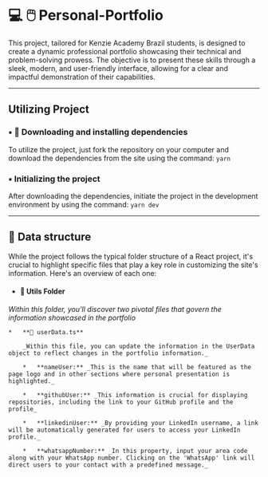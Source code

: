 # :computer: :computer_mouse: Personal-Portfolio

This project, tailored for Kenzie Academy Brazil students, is designed to create a dynamic professional portfolio showcasing their technical and problem-solving prowess. The objective is to present these skills through a sleek, modern, and user-friendly interface, allowing for a clear and impactful demonstration of their capabilities.

---

## Utilizing Project

### ▪️ :bug: Downloading and installing dependencies

To utilize the project, just fork the repository on your computer and download the dependencies from the site using the command: `yarn`

### ▪️ Initializing the project

After downloading the dependencies, initiate the project in the development environment by using the command: `yarn dev`

---

## :file_folder: Data structure

While the project follows the typical folder structure of a React project, it's crucial to highlight specific files that play a key role in customizing the site's information. Here's an overview of each one:

- #### :open_file_folder: Utils Folder

_Within this folder, you'll discover two pivotal files that govern the information showcased in the portfolio_

    *   **📄 userData.ts**

        _Within this file, you can update the information in the UserData object to reflect changes in the portfolio information._

        *   **nameUser:** _This is the name that will be featured as the page logo and in other sections where personal presentation is highlighted._

        *   **githubUser:** _This information is crucial for displaying repositories, including the link to your GitHub profile and the profile_

        *   **linkedinUser:** _By providing your LinkedIn username, a link will be automatically generated for users to access your LinkedIn profile._

        *   **whatsappNumber:** _In this property, input your area code along with your WhatsApp number. Clicking on the 'WhatsApp' link will direct users to your contact with a predefined message._
